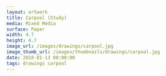```yaml
---
layout: artwork
title: Carpool (Study)
media: Mixed Media
surface: Paper
width: 4.7
height: 4.7
image_url: /images/drawings/carpool.jpg
image_thumb_url: /images/thumbnails/drawings/carpool.jpg
date: 2018-01-13 08:00:00
tags: drawings carpool
---
```


